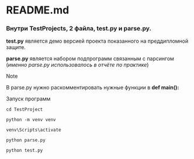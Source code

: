 # README.md

### Внутри TestProjects, 2 файла, test.py и parse.py. 
**test.py** является демо версией проекта показанного на преддипломной защите.

**parse.py** является набором подпрограмм связанным с парсингом (*именно parse.py использовалось в отчёте по практике*)

> [!NOTE]
> В parse.py нужно раскомментировать нужные функции в **def main():**

Запуск программ 

```
cd TestProject

python -m venv venv

venv\Scripts\activate

python parse.py

python test.py
```
